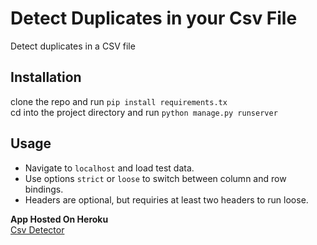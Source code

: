 # Detect Duplicates in your Csv File
Detect duplicates in a CSV file

## Installation 
clone the repo and run ```pip install requirements.tx```  
cd into the project directory and run ```python manage.py runserver```

## Usage  
* Navigate to ```localhost``` and load test data.  
* Use options ```strict``` or ```loose``` to switch between column and row bindings.  
* Headers are optional, but requiries at least two headers to run loose.  

**App Hosted On Heroku**  
[Csv Detector](http://csvdetector.herokuapp.com)
